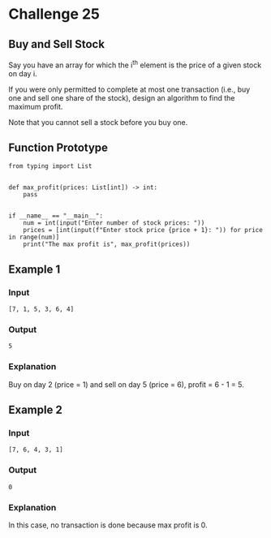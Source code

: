 # Challenge 25

## Buy and Sell Stock

Say you have an array for which the i<sup>th</sup> element is the price of a
given stock on day i.

If you were only permitted to complete at most one transaction (i.e., buy one
and sell one share of the stock), design an algorithm to find the maximum
profit.

Note that you cannot sell a stock before you buy one.

## Function Prototype
    from typing import List
    
    
    def max_profit(prices: List[int]) -> int:
        pass
    
    
    if __name__ == "__main__":
        num = int(input("Enter number of stock prices: "))
        prices = [int(input(f"Enter stock price {price + 1}: ")) for price in range(num)]
        print("The max profit is", max_profit(prices))
    
## Example 1
### Input
    [7, 1, 5, 3, 6, 4]
### Output
    5
### Explanation
Buy on day 2 (price = 1) and sell on day 5 (price = 6), profit = 6 - 1 = 5.

## Example 2
### Input
    [7, 6, 4, 3, 1]
### Output
    0
### Explanation
In this case, no transaction is done because max profit is 0.
